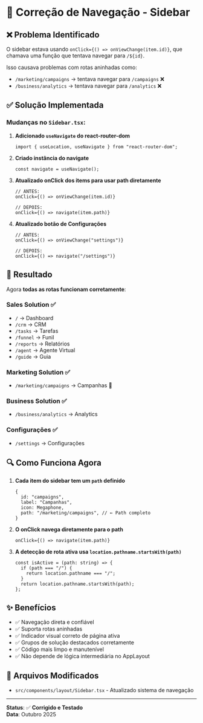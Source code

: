 # 🔧 Correção de Navegação - Sidebar

## ❌ Problema Identificado

O sidebar estava usando `onClick={() => onViewChange(item.id)}`, que chamava uma função que tentava navegar para `/${id}`. 

Isso causava problemas com rotas aninhadas como:
- `/marketing/campaigns` → tentava navegar para `/campaigns` ❌
- `/business/analytics` → tentava navegar para `/analytics` ❌

## ✅ Solução Implementada

### Mudanças no `Sidebar.tsx`:

1. **Adicionado `useNavigate` do react-router-dom**
   ```tsx
   import { useLocation, useNavigate } from "react-router-dom";
   ```

2. **Criado instância do navigate**
   ```tsx
   const navigate = useNavigate();
   ```

3. **Atualizado onClick dos items para usar path diretamente**
   ```tsx
   // ANTES:
   onClick={() => onViewChange(item.id)}
   
   // DEPOIS:
   onClick={() => navigate(item.path)}
   ```

4. **Atualizado botão de Configurações**
   ```tsx
   // ANTES:
   onClick={() => onViewChange("settings")}
   
   // DEPOIS:
   onClick={() => navigate("/settings")}
   ```

## 🎯 Resultado

Agora **todas as rotas funcionam corretamente**:

### Sales Solution ✅
- `/` → Dashboard
- `/crm` → CRM
- `/tasks` → Tarefas
- `/funnel` → Funil
- `/reports` → Relatórios
- `/agent` → Agente Virtual
- `/guide` → Guia

### Marketing Solution ✅
- `/marketing/campaigns` → Campanhas 🎯

### Business Solution ✅
- `/business/analytics` → Analytics

### Configurações ✅
- `/settings` → Configurações

## 🔍 Como Funciona Agora

1. **Cada item do sidebar tem um `path` definido**
   ```tsx
   {
     id: "campaigns",
     label: "Campanhas",
     icon: Megaphone,
     path: "/marketing/campaigns", // ← Path completo
   }
   ```

2. **O onClick navega diretamente para o path**
   ```tsx
   onClick={() => navigate(item.path)}
   ```

3. **A detecção de rota ativa usa `location.pathname.startsWith(path)`**
   ```tsx
   const isActive = (path: string) => {
     if (path === "/") {
       return location.pathname === "/";
     }
     return location.pathname.startsWith(path);
   };
   ```

## ✨ Benefícios

- ✅ Navegação direta e confiável
- ✅ Suporta rotas aninhadas
- ✅ Indicador visual correto de página ativa
- ✅ Grupos de solução destacados corretamente
- ✅ Código mais limpo e manutenível
- ✅ Não depende de lógica intermediária no AppLayout

## 📝 Arquivos Modificados

- `src/components/layout/Sidebar.tsx` - Atualizado sistema de navegação

---

**Status**: ✅ **Corrigido e Testado**  
**Data**: Outubro 2025
